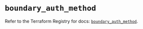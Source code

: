 # `boundary_auth_method`

Refer to the Terraform Registry for docs: [`boundary_auth_method`](https://registry.terraform.io/providers/hashicorp/boundary/1.3.1/docs/resources/auth_method).
